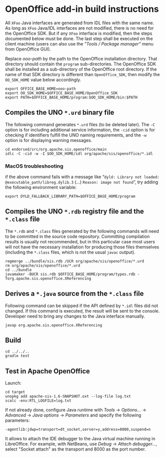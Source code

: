 # OpenOffice add-in build instructions

All `XFoo` Java interfaces are generated from IDL files with the same name.
As long as `XFoo` Java/IDL interfaces are not modified, there is no need for the OpenOffice SDK.
But if any `XFoo` interface is modified, then the steps documented below must be done.
The last step shall be executed on the client machine
(users can also use the _"Tools / Package manager"_ menu from OpenOffice GUI).

Replace _ooo-path_ by the path to the OpenOffice installation directory.
That directory should contain the `program` sub-directories.
The OpenOffice SDK shall be installed as a sub-directory of the OpenOffice root directory.
If the name of that SDK directory is different than `OpenOffice_SDK`,
then modify the `OO_SDK_HOME` value below accordingly.

```
export OFFICE_BASE_HOME=ooo-path
export OO_SDK_HOME=$OFFICE_BASE_HOME/OpenOffice_SDK
export PATH=$OFFICE_BASE_HOME/program:$OO_SDK_HOME/bin:$PATH
```


## Compiles the UNO `*.urd` binary file

The following command generates `*.urd` files (to be deleted later).
The `-C` option is for including additional service information,
the `-cid` option is for checking if identifiers fulfill the UNO naming requirements, and
the `-w` option is for displaying warning messages.

```
cd endorsed/src/org.apache.sis.openoffice/main
idlc -C -cid -w -I $OO_SDK_HOME/idl org/apache/sis/openoffice/*.idl
```


### MacOS troubleshooting

if the above command fails with a message like “`dyld: Library not loaded: @executable_path/libreg.dylib.3`
(…) `Reason: image not found`”, try adding the following environment variable:

```
export DYLD_FALLBACK_LIBRARY_PATH=$OFFICE_BASE_HOME/program
```


## Compiles the UNO `*.rdb` registry file and the `*.class` file

The `*.rdb` and `*.class` files generated by the following commands
will need to be committed in the source code repository.
Committing compilation results is usually not recommended, but in this particular case
most users will not have the necessary installation for producing those files themselves
(including the `*.class` files, which is not the usual `javac` output).

```
regmerge ../bundle/sis.rdb /UCR org/apache/sis/openoffice/*.urd
rm org/apache/sis/openoffice/*.urd
cd ../bundle
javamaker -BUCR sis.rdb $OFFICE_BASE_HOME/program/types.rdb -Torg.apache.sis.openoffice.XReferencing
```


## Derives a `*.java` source from the `*.class` file

Following command can be skipped if the API defined by `*.idl` files did not changed.
If this command is executed, the result will be sent to the console.
Developer need to bring any changes to the Java interface manually.

```
javap org.apache.sis.openoffice.XReferencing
```


## Build

```
cd ../../..
gradle test
```


## Test in Apache OpenOffice

Launch:

```
cd target
unopkg add apache-sis-1.6-SNAPSHOT.oxt --log-file log.txt
scalc -env:RTL_LOGFILE=log.txt
```

If not already done, configure Java runtime with
_Tools_ → _Options…_ → _Advanced_ → _Java options_ → _Parameters_
and specify the following parameters:

```
-agentlib:jdwp=transport=dt_socket,server=y,address=8000,suspend=n
```

It allows to attach the IDE debugger to the Java virtual machine running in LibreOffice.
For example, with NetBeans, use _Debug_ → _Attach debugger…_,
select "Socket attach" as the transport and 8000 as the port number.
